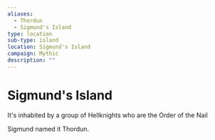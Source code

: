 ```yaml
---
aliases:
  - Thordun
  - Sigmund's Island
type: location
sub-type: island
location: Sigmund's Island
campaign: Mythic
description: ""
---
```

# Sigmund's Island
It's inhabited by a group of Hellknights who are the Order of the Nail

Sigmund named it Thordun.

